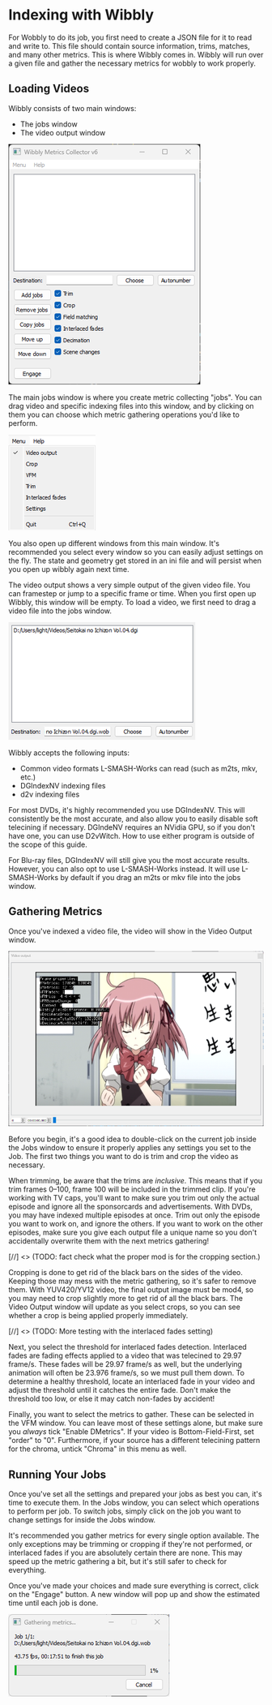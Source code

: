 # Indexing with Wibbly

For Wobbly to do its job,
you first need to create a JSON file for it to read and write to.
This file should contain source information,
trims,
matches,
and many other metrics.
This is where Wibbly comes in.
Wibbly will run over a given file
and gather the necessary metrics
for wobbly to work properly.

## Loading Videos

Wibbly consists of two main windows:

- The jobs window
- The video output window

![The main job queue window](imgs/jobs_window.png)

The main jobs window is where you create metric collecting "jobs".
You can drag video and specific indexing files into this window,
and by clicking on them
you can choose which metric gathering operations you'd like to perform.

![Dropdown menu for other windows](imgs/dropdown_menu.png)

You also open up different windows from this main window.
It's recommended you select every window
so you can easily adjust settings on the fly.
The state and geometry get stored in an ini file
and will persist when you open up wibbly again next time.

The video output shows a very simple output of the given video file.
You can framestep or jump to a specific frame or time.
When you first open up Wibbly,
this window will be empty.
To load a video,
we first need to drag a video file into the jobs window.

![Simple job](imgs/first_job.png)

Wibbly accepts the following inputs:

- Common video formats L-SMASH-Works can read (such as m2ts, mkv, etc.)
- DGIndexNV indexing files
- d2v indexing files

For most DVDs,
it's highly recommended you use DGIndexNV.
This will consistently be the most accurate,
and also allow you to easily disable soft telecining if necessary.
DGIndeNV requires an NVidia GPU,
so if you don't have one,
you can use D2vWitch.
How to use either program is outside of the scope of this guide.

For Blu-ray files,
DGIndexNV will still give you the most accurate results.
However, you can also opt to use L-SMASH-Works instead.
It will use L-SMASH-Works by default if you drag an m2ts or mkv file
into the jobs window.

## Gathering Metrics

Once you've indexed a video file,
the video will show in the Video Output window.

![Video output](imgs/video_output.png)

Before you begin,
it's a good idea to double-click on the current job inside the Jobs window
to ensure it properly applies any settings you set to the Job.
The first two things you want to do
is trim and crop the video as necessary.

When trimming,
be aware that the trims are *inclusive*.
This means that if you trim frames 0–100,
frame 100 will be included in the trimmed clip.
If you're working with TV caps,
you'll want to make sure you trim out only the actual episode
and ignore all the sponsorcards and advertisements.
With DVDs, you may have indexed multiple episodes at once.
Trim out only the episode you want to work on,
and ignore the others.
If you want to work on the other episodes,
make sure you give each output file a unique name
so you don't accidentally overwrite them with the next metrics gathering!

[//] <> (TODO: fact check what the proper mod is for the cropping section.)

Cropping is done to get rid of the black bars on the sides of the video.
Keeping those may mess with the metric gathering,
so it's safer to remove them.
With YUV420/YV12 video,
the final output image must be mod4,
so you may need to crop slightly more
to get rid of all the black bars.
The Video Output window will update as you select crops,
so you can see whether a crop is being applied properly immediately.

[//] <> (TODO: More testing with the interlaced fades setting)

Next, you select the threshold for interlaced fades detection.
Interlaced fades are fading effects applied to a video
that was telecined to 29.97 frame/s.
These fades will be 29.97 frame/s as well,
but the underlying animation will often be 23.976 frame/s,
so we must pull them down.
To determine a healthy threshold,
locate an interlaced fade in your video
and adjust the threshold until it catches the entire fade.
Don't make the threshold too low,
or else it may catch non-fades by accident!

Finally,
you want to select the metrics to gather.
These can be selected in the VFM window.
You can leave most of these settings alone,
but make sure you *always* tick "Enable DMetrics".
If your video is Bottom-Field-First,
set "order" to "0".
Furthermore,
if your source has a different telecining pattern for the chroma,
untick "Chroma" in this menu as well.

## Running Your Jobs

Once you've set all the settings
and prepared your jobs as best you can,
it's time to execute them.
In the Jobs window,
you can select which operations to perform per job.
To switch jobs,
simply click on the job you want to change settings for
inside the Jobs window.

It's recommended you gather metrics for every single option available.
The only exceptions may be trimming or cropping if they're not performed,
or interlaced fades if you are absolutely certain there are none.
This may speed up the metric gathering a bit,
but it's still safer to check for everything.

Once you've made your choices
and made sure everything is correct,
click on the "Engage" button.
A new window will pop up
and show the estimated time until each job is done.

![Running a job](imgs/gathering_metrics.png)
